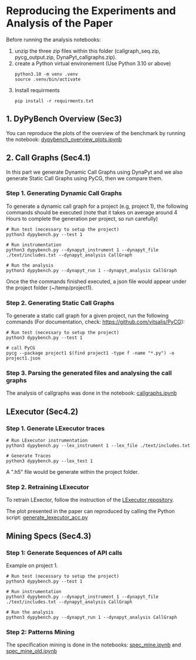 # Reproducing the Experiments and Analysis of the Paper
Before running the analysis notebooks:
1. unzip the three zip files within this folder (callgraph_seq.zip, pycg_output.zip, DynaPyt_callgraphs.zip).
2. create a Python virtual environement (Use Python 3.10 or above)
    ```shell
    python3.10 -m venv .venv
    source .venv/bin/activate
    ```
3. Install requirments
    ```shell
    pip install -r requirments.txt
    ```
## 1. DyPyBench Overview (Sec3)
You can reproduce the plots of the overview of the benchmark by running the notebook: [dypybench_overview_plots.ipynb](./dypybench_overview_plots.ipynb)

## 2. Call Graphs (Sec4.1)
In this part we generate Dynamic Call Graphs using DynaPyt and we also generate Static Call Graphs using PyCG, then we compare them.

### Step 1. Generating Dynamic Call Graphs
To generate a dynamic call graph for a project (e.g, project 1), the following commands should be executed (note that it takes on average around 4 Hours to complete the generation per project, so run carefully)

```shell
# Run test (necessary to setup the project)
python3 dypybench.py --test 1

# Run instrumentation
python3 dypybench.py --dynapyt_instrument 1 --dynapyt_file ./text/includes.txt --dynapyt_analysis CallGraph

# Run the analysis
python3 dypybench.py --dynapyt_run 1 --dynapyt_analysis CallGraph
```
Once the the commands finished executed, a json file would appear under the project folder (~/temp/project1).

### Step 2. Generating Static Call Graphs
To generate a static call graph for a given project, run the following commands (For documentation, check: https://github.com/vitsalis/PyCG):
```shell
# Run test (necessary to setup the project)
python3 dypybench.py --test 1

# call PyCG
pycg --package project1 $(find project1 -type f -name "*.py") -o project1.json
```
### Step 3. Parsing the generated files and analysing the call graphs
The analysis of callgraphs was done in the notebook: [callgraphs.ipynb](./callgraphs.ipynb)

## LExecutor (Sec4.2)

### Step 1. Generate LExecutor traces

```shell
# Run LExecutor instrumentation
python3 dypybench.py --lex_instrument 1 --lex_file ./text/includes.txt

# Generate Traces
python3 dypybench.py --lex_test 1
```
A ".h5" file would be generate within the project folder.

### Step 2. Retraining LExecutor
To retrain LExector, follow the instruction of the [LExecutor repository](https://github.com/michaelpradel/LExecutor/).

The plot presented in the paper can reproduced by calling the Python script: [generate_lexecutor_acc.py](./generate_lexecutor_acc.py)

## Mining Specs (Sec4.3)

### Step 1: Generate Sequences of API calls
Example on project 1.

```shell
# Run test (necessary to setup the project)
python3 dypybench.py --test 1

# Run instrumentation
python3 dypybench.py --dynapyt_instrument 1 --dynapyt_file ./text/includes.txt --dynapyt_analysis CallGraph

# Run the analysis
python3 dypybench.py --dynapyt_run 1 --dynapyt_analysis CallGraph
```
### Step 2: Patterns Mining
The specification mining is done in the notebooks: [spec_mine.ipynb](./spec_mine.ipynb) and [spec_mine_old.ipynb](./spec_mine_old.ipynb)
